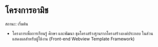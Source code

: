 # โครงการอามิช
สถานะ: เริ่มต้น
- โครงการเพื่อการเรียนรู้ ศึกษา และพัฒนา ชุดโครงสร้างฐานรากโครงสร้างองค์ประกอบ ในส่วนแสดงผลสำหรับผู้ใช้งาน (Front-end Webview Template Framework)


